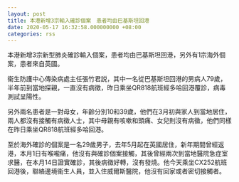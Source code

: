 ```yaml
---
layout: post
title: 本港新增3宗輸入確診個案　患者均由巴基斯坦回港
date: 2020-05-17 16:32:58.000000000 +08:00
categories: rss
---
```


本港新增3宗新型肺炎確診輸入個案，患者均由巴基斯坦回港，另外有1宗海外個案，患者來自英國。

衞生防護中心傳染病處主任張竹君説，其中一名從巴基斯坦回港的男病人79歲，半年前到當地探親，一直沒有病徵，昨日乘坐QR818航班經多哈回港覆診，病毒測試呈陽性。

另外兩名患者是一對母女，年齡分別10和39歲，他們在3月初與家人到當地居住，兩人都沒有接觸有病徵人士，其中母親有咳嗽和頭痛、女兒則沒有病徵，他們同樣在昨日乘坐QR818航班經多哈回港。

至於海外確診的個案是一名29歲男子，去年5月起在英國居住，新年期間曾經返港，本月1日有喉嚨痛，他沒有與確診個案接觸，其後曾經兩次到當地醫院急症室求醫，在本月14日證實確診，其後病徵好轉，沒有發燒。他今天乘坐CX252航班回港後，聯絡邊境衞生人員，並入住威爾斯醫院，他沒有回家或者密切接觸者。
